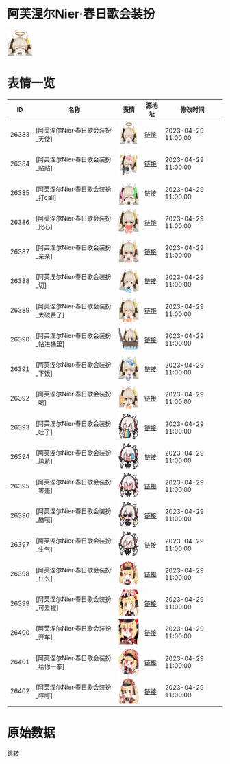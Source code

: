 # 阿芙涅尔Nier·春日歌会装扮

<img src="./cover.png" height="60" alt="cover" />

# 表情一览

|ID|名称|表情|源地址|修改时间|
|----|----|----|----|----|
|26383|[阿芙涅尔Nier·春日歌会装扮_天使]|<img src="./pic/026383_%5B阿芙涅尔Nier·春日歌会装扮_天使%5D.png" height="60" alt="天使"/>|[链接](https://i0.hdslb.com/bfs/garb/224fc436b166c742151abfdc61e9db54afbb5955.png)|2023-04-29 11:00:00|
|26384|[阿芙涅尔Nier·春日歌会装扮_贴贴]|<img src="./pic/026384_%5B阿芙涅尔Nier·春日歌会装扮_贴贴%5D.png" height="60" alt="贴贴"/>|[链接](https://i0.hdslb.com/bfs/garb/5d1db8e3a796086df357d62a1b5ac4dbcec12fbb.png)|2023-04-29 11:00:00|
|26385|[阿芙涅尔Nier·春日歌会装扮_打call]|<img src="./pic/026385_%5B阿芙涅尔Nier·春日歌会装扮_打call%5D.png" height="60" alt="打call"/>|[链接](https://i0.hdslb.com/bfs/garb/4c286feadacb1047a1e254bcbc3655cd431f6ad9.png)|2023-04-29 11:00:00|
|26386|[阿芙涅尔Nier·春日歌会装扮_比心]|<img src="./pic/026386_%5B阿芙涅尔Nier·春日歌会装扮_比心%5D.png" height="60" alt="比心"/>|[链接](https://i0.hdslb.com/bfs/garb/18fb5055d1e1ff1fc38c9ba315e3892bae4d2b07.png)|2023-04-29 11:00:00|
|26387|[阿芙涅尔Nier·春日歌会装扮_亲亲]|<img src="./pic/026387_%5B阿芙涅尔Nier·春日歌会装扮_亲亲%5D.png" height="60" alt="亲亲"/>|[链接](https://i0.hdslb.com/bfs/garb/f63f04d22717b2aba75f0fef726175ac367282f1.png)|2023-04-29 11:00:00|
|26388|[阿芙涅尔Nier·春日歌会装扮_切]|<img src="./pic/026388_%5B阿芙涅尔Nier·春日歌会装扮_切%5D.png" height="60" alt="切"/>|[链接](https://i0.hdslb.com/bfs/garb/bdc56a1c05a59c1d86f30dfb4e293c7fb5bbc645.png)|2023-04-29 11:00:00|
|26389|[阿芙涅尔Nier·春日歌会装扮_太破费了]|<img src="./pic/026389_%5B阿芙涅尔Nier·春日歌会装扮_太破费了%5D.png" height="60" alt="太破费了"/>|[链接](https://i0.hdslb.com/bfs/garb/979c795d8cc833011003f7b5d5c49d0c60262ea1.png)|2023-04-29 11:00:00|
|26390|[阿芙涅尔Nier·春日歌会装扮_钻进桶里]|<img src="./pic/026390_%5B阿芙涅尔Nier·春日歌会装扮_钻进桶里%5D.png" height="60" alt="钻进桶里"/>|[链接](https://i0.hdslb.com/bfs/garb/4890a3d00cb8ed6b29008147eb455142f9aed5ee.png)|2023-04-29 11:00:00|
|26391|[阿芙涅尔Nier·春日歌会装扮_下饭]|<img src="./pic/026391_%5B阿芙涅尔Nier·春日歌会装扮_下饭%5D.png" height="60" alt="下饭"/>|[链接](https://i0.hdslb.com/bfs/garb/5f20b350eeceb0ab4c1363e43f5c7f2ec0a440f1.png)|2023-04-29 11:00:00|
|26392|[阿芙涅尔Nier·春日歌会装扮_喝]|<img src="./pic/026392_%5B阿芙涅尔Nier·春日歌会装扮_喝%5D.png" height="60" alt="喝"/>|[链接](https://i0.hdslb.com/bfs/garb/578f24e0c88866fc2ea03d67c5a8f6aaf9700994.png)|2023-04-29 11:00:00|
|26393|[阿芙涅尔Nier·春日歌会装扮_吐了]|<img src="./pic/026393_%5B阿芙涅尔Nier·春日歌会装扮_吐了%5D.png" height="60" alt="吐了"/>|[链接](https://i0.hdslb.com/bfs/garb/fdd66d2cd29b5bc3e7365311dfb719fce3fba486.png)|2023-04-29 11:00:00|
|26394|[阿芙涅尔Nier·春日歌会装扮_尴尬]|<img src="./pic/026394_%5B阿芙涅尔Nier·春日歌会装扮_尴尬%5D.png" height="60" alt="尴尬"/>|[链接](https://i0.hdslb.com/bfs/garb/03bd047591d36e81c46e72f70f1da85258fc6cc5.png)|2023-04-29 11:00:00|
|26395|[阿芙涅尔Nier·春日歌会装扮_害羞]|<img src="./pic/026395_%5B阿芙涅尔Nier·春日歌会装扮_害羞%5D.png" height="60" alt="害羞"/>|[链接](https://i0.hdslb.com/bfs/garb/dd6489a9cb0edf501ee11571edb5604000b38410.png)|2023-04-29 11:00:00|
|26396|[阿芙涅尔Nier·春日歌会装扮_酷哦]|<img src="./pic/026396_%5B阿芙涅尔Nier·春日歌会装扮_酷哦%5D.png" height="60" alt="酷哦"/>|[链接](https://i0.hdslb.com/bfs/garb/a22c8dd71bc986eb91f81caff828f699e4f2dce7.png)|2023-04-29 11:00:00|
|26397|[阿芙涅尔Nier·春日歌会装扮_生气]|<img src="./pic/026397_%5B阿芙涅尔Nier·春日歌会装扮_生气%5D.png" height="60" alt="生气"/>|[链接](https://i0.hdslb.com/bfs/garb/b716bd4c2166c93d9753aad6ee041b87a6ef657c.png)|2023-04-29 11:00:00|
|26398|[阿芙涅尔Nier·春日歌会装扮_什么]|<img src="./pic/026398_%5B阿芙涅尔Nier·春日歌会装扮_什么%5D.png" height="60" alt="什么"/>|[链接](https://i0.hdslb.com/bfs/garb/d115e234a8d4fd50c3a5464586169fa52d9905ed.png)|2023-04-29 11:00:00|
|26399|[阿芙涅尔Nier·春日歌会装扮_可爱捏]|<img src="./pic/026399_%5B阿芙涅尔Nier·春日歌会装扮_可爱捏%5D.png" height="60" alt="可爱捏"/>|[链接](https://i0.hdslb.com/bfs/garb/478550d1668e1c58f5274a41d7a04abfa68078e6.png)|2023-04-29 11:00:00|
|26400|[阿芙涅尔Nier·春日歌会装扮_开车]|<img src="./pic/026400_%5B阿芙涅尔Nier·春日歌会装扮_开车%5D.png" height="60" alt="开车"/>|[链接](https://i0.hdslb.com/bfs/garb/82efda6d53aa9484707a28c9215554100e0bdab8.png)|2023-04-29 11:00:00|
|26401|[阿芙涅尔Nier·春日歌会装扮_给你一拳]|<img src="./pic/026401_%5B阿芙涅尔Nier·春日歌会装扮_给你一拳%5D.png" height="60" alt="给你一拳"/>|[链接](https://i0.hdslb.com/bfs/garb/318ed61f1c8bfb3d53d3c3ea95cb0e1edcc0643c.png)|2023-04-29 11:00:00|
|26402|[阿芙涅尔Nier·春日歌会装扮_哼哼]|<img src="./pic/026402_%5B阿芙涅尔Nier·春日歌会装扮_哼哼%5D.png" height="60" alt="哼哼"/>|[链接](https://i0.hdslb.com/bfs/garb/b675cd836de7af7c1a6998338443ea9c7013b9df.png)|2023-04-29 11:00:00|

# 原始数据

[跳转](./raw.json)

